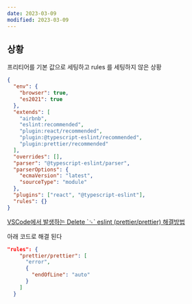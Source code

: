 ```yaml
---
date: 2023-03-09
modified: 2023-03-09
---
```


## 상황

프리티어를 기본 값으로 세팅하고 rules 를 세팅하지 않은 상황

```json
{
  "env": {
    "browser": true,
    "es2021": true
  },
  "extends": [
    "airbnb",
    "eslint:recommended",
    "plugin:react/recommended",
    "plugin:@typescript-eslint/recommended",
    "plugin:prettier/recommended"
  ],
  "overrides": [],
  "parser": "@typescript-eslint/parser",
  "parserOptions": {
    "ecmaVersion": "latest",
    "sourceType": "module"
  },
  "plugins": ["react", "@typescript-eslint"],
  "rules": {}
}
```

[VSCode에서 발생하는 Delete \`␍\` eslint (prettier/prettier) 해결방법](https://noogoonaa.tistory.com/62)

아래 코드로 해결 된다

```json
"rules": {
    "prettier/prettier": [
      "error",
      {
        "endOfLine": "auto"
      }
    ]
  }
```
